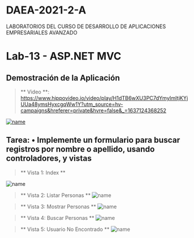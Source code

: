 # DAEA-2021-2-A
LABORATORIOS DEL CURSO DE DESARROLLO DE APLICACIONES EMPRESARIALES AVANZADO

# Lab-13 - ASP.NET  MVC
## Demostración de la Aplicación
> ** Video **: https://www.hippovideo.io/video/play/H1dTB6wXU3PC7dYmyImltjKYjUUa48ymsHyxcgqWw1Y?utm_source=hv-campaigns&hreferer=private&hvre=false&_=1637124368252
> 
[![name](https://i.ibb.co/4pM076G/videos13.png)](https://www.hippovideo.io/video/play/H1dTB6wXU3PC7dYmyImltjKYjUUa48ymsHyxcgqWw1Y?utm_source=hv-campaigns&hreferer=private&hvre=false&_=1637124368252)

## Tarea: •	Implemente un formulario para buscar registros por nombre o apellido, usando controladores,  y vistas

> ** Vista 1: Index **

![name](https://i.ibb.co/whM0mYM/img1.png)

> ** Vista 2: Listar Personas **
![name](https://i.ibb.co/KK2RvPM/img2.png)

> ** Vista 3: Mostrar Personas **
![name](https://i.ibb.co/YTSyyht/img3.png)

> ** Vista 4: Buscar Personas **
![name](https://i.ibb.co/ZLGwGPg/img4.png)

> ** Vista 5: Usuario No Encontrado **
![name](https://i.ibb.co/RjHFz6Q/img6.png)


